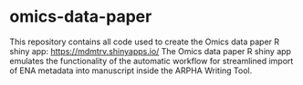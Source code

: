 # omics-data-paper
This repository contains all code used to create the Omics data paper R shiny app: https://mdmtrv.shinyapps.io/
The Omics data paper R shiny app emulates the functionality of the automatic workflow for streamlined import of ENA metadata into manuscript inside the ARPHA Writing Tool.


